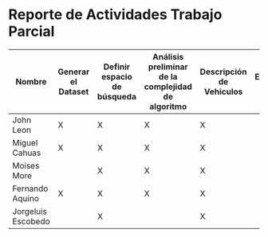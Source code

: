 # Reporte de Actividades Trabajo Parcial

Nombre | Generar el Dataset | Definir espacio de búsqueda | Análisis preliminar de la complejidad de algoritmo | Descripción de Vehiculos | Elaboración de video
-|-|-|-|-|-
John Leon |X|X|X|X|
Miguel Cahuas |X|X|X|X
Moises More | |X|X|X
Fernando Aquino|X|X|X|X|
Jorgeluis Escobedo | |X| |X|
